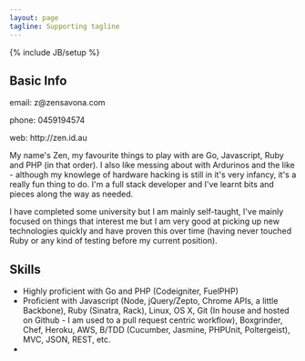 ```yaml
---
layout: page
tagline: Supporting tagline
---
```

{% include JB/setup %}

## Basic Info
<p>email: z@zensavona.com</p>
<p>phone: 0459194574</p>
<p>web: http://zen.id.au</p>
My name's Zen, my favourite things to play with are Go, Javascript, Ruby and PHP (in that order). I also like messing about with Ardurinos and the like - although my knowlege of hardware hacking is still in it's very infancy, it's a really fun thing to do. I'm a full stack developer and I've learnt bits and pieces along the way as needed.

I have completed some university but I am mainly self-taught, I've mainly focused on things that interest me but I am very good at picking up new technologies quickly and have proven this over time (having never touched Ruby or any kind of testing before my current position).

## Skills
- Highly proficient with Go and PHP (Codeigniter, FuelPHP)
- Proficient with Javascript (Node, jQuery/Zepto, Chrome APIs, a little Backbone), Ruby (Sinatra, Rack), Linux, OS X, Git (In house and hosted on Github - I am used to a pull request centric workflow), Boxgrinder, Chef, Heroku, AWS, B/TDD (Cucumber, Jasmine, PHPUnit, Poltergeist), MVC, JSON, REST, etc.
- 